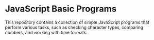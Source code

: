 # JavaScript Basic Programs

This repository contains a collection of simple JavaScript programs that perform various tasks, such as checking character types, comparing numbers, and working with time formats. 
